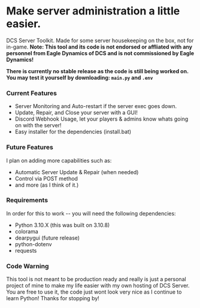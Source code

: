 # Make server administration a little easier.
DCS Server Toolkit. Made for some server housekeeping on the box, not for in-game.
**Note: This tool and its code is not endorsed or affliated with any personnel from Eagle Dynamics of DCS and is not commissioned by Eagle Dynamics!**

**There is currently no stable release as the code is still being worked on. You may test it yourself by downloading: `main.py` and `.env`**

### Current Features

- Server Monitoring and Auto-restart if the server exec goes down.
- Update, Repair, and Close your server with a GUI!
- Discord Webhook Usage, let your players & admins know whats going on with the server!
- Easy installer for the dependencies (install.bat)

### Future Features
I plan on adding more capabilities such as:
- Automatic Server Update & Repair (when needed)
- Control via POST method
- and more (as I think of it.)

### Requirements
In order for this to work -- you will need the following dependencies:
- Python 3.10.X (this was built on 3.10.8)
- colorama
- dearpygui (future release)
- python-dotenv
- requests

### Code Warning
This tool is not meant to be production ready and really is just a personal project of mine to make my life easier with my own hosting of DCS Server. You are free to use it, the code just wont look very nice as I continue to learn Python!
Thanks for stopping by!
